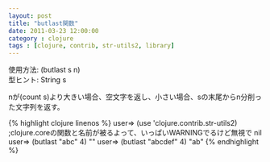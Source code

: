 ```yaml
---
layout: post
title: "butlast関数"
date: 2011-03-23 12:00:00
category : clojure
tags : [clojure, contrib, str-utils2, library]
---
```

使用方法: (butlast s n)  
型ヒント: String s

nが(count s)より大きい場合、空文字を返し、小さい場合、sの末尾からn分削った文字列を返す。

<!--more-->

{% highlight clojure linenos %}
user=> (use 'clojure.contrib.str-utils2)
;clojure.coreの関数と名前が被るよって、いっぱいWARNINGでるけど無視で
nil
user=> (butlast "abc" 4)
""
user=> (butlast "abcdef" 4)
"ab"
{% endhighlight %}

